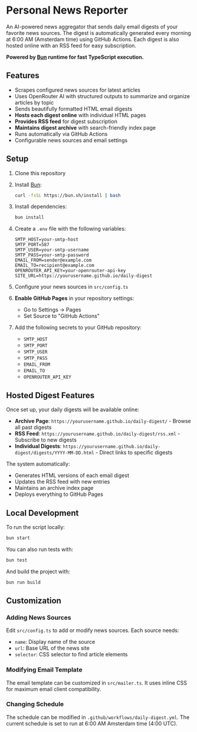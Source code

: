 # Personal News Reporter

An AI-powered news aggregator that sends daily email digests of your favorite news sources. The digest is automatically generated every morning at 6:00 AM (Amsterdam time) using GitHub Actions. Each digest is also hosted online with an RSS feed for easy subscription.

**Powered by [Bun](https://bun.sh) runtime for fast TypeScript execution.**

## Features

- Scrapes configured news sources for latest articles
- Uses OpenRouter AI with structured outputs to summarize and organize articles by topic
- Sends beautifully formatted HTML email digests
- **Hosts each digest online** with individual HTML pages
- **Provides RSS feed** for digest subscription
- **Maintains digest archive** with search-friendly index page
- Runs automatically via GitHub Actions
- Configurable news sources and email settings

## Setup

1. Clone this repository
2. Install [Bun](https://bun.sh/docs/installation):
   ```bash
   curl -fsSL https://bun.sh/install | bash
   ```
3. Install dependencies:
   ```bash
   bun install
   ```
4. Create a `.env` file with the following variables:
   ```
   SMTP_HOST=your-smtp-host
   SMTP_PORT=587
   SMTP_USER=your-smtp-username
   SMTP_PASS=your-smtp-password
   EMAIL_FROM=sender@example.com
   EMAIL_TO=recipient@example.com
   OPENROUTER_API_KEY=your-openrouter-api-key
   SITE_URL=https://yourusername.github.io/daily-digest
   ```

5. Configure your news sources in `src/config.ts`

6. **Enable GitHub Pages** in your repository settings:
   - Go to Settings → Pages
   - Set Source to "GitHub Actions"

7. Add the following secrets to your GitHub repository:
   - `SMTP_HOST`
   - `SMTP_PORT`
   - `SMTP_USER`
   - `SMTP_PASS`
   - `EMAIL_FROM`
   - `EMAIL_TO`
   - `OPENROUTER_API_KEY`

## Hosted Digest Features

Once set up, your daily digests will be available online:

- **Archive Page**: `https://yourusername.github.io/daily-digest/` - Browse all past digests
- **RSS Feed**: `https://yourusername.github.io/daily-digest/rss.xml` - Subscribe to new digests
- **Individual Digests**: `https://yourusername.github.io/daily-digest/digests/YYYY-MM-DD.html` - Direct links to specific digests

The system automatically:
- Generates HTML versions of each email digest
- Updates the RSS feed with new entries
- Maintains an archive index page
- Deploys everything to GitHub Pages

## Local Development

To run the script locally:

```bash
bun start
```

You can also run tests with:
```bash
bun test
```

And build the project with:
```bash
bun run build
```

## Customization

### Adding News Sources

Edit `src/config.ts` to add or modify news sources. Each source needs:
- `name`: Display name of the source
- `url`: Base URL of the news site
- `selector`: CSS selector to find article elements

### Modifying Email Template

The email template can be customized in `src/mailer.ts`. It uses inline CSS for maximum email client compatibility.

### Changing Schedule

The schedule can be modified in `.github/workflows/daily-digest.yml`. The current schedule is set to run at 6:00 AM Amsterdam time (4:00 UTC). 